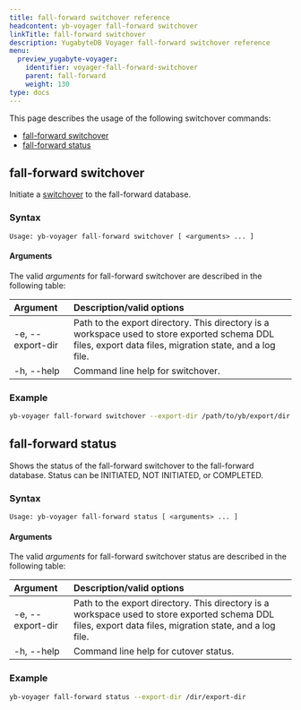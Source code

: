 ```yaml
---
title: fall-forward switchover reference
headcontent: yb-voyager fall-forward switchover
linkTitle: fall-forward switchover
description: YugabyteDB Voyager fall-forward switchover reference
menu:
  preview_yugabyte-voyager:
    identifier: voyager-fall-forward-switchover
    parent: fall-forward
    weight: 130
type: docs
---
```


This page describes the usage of the following switchover commands:

- [fall-forward switchover](#fall-forward-switchover)
- [fall-forward status](#fall-forward-status)

## fall-forward switchover

Initiate a [switchover](../../../migrate/live-fall-forward/#switch-over-to-the-fall-forward-optional) to the fall-forward database.

### Syntax

```text
Usage: yb-voyager fall-forward switchover [ <arguments> ... ]
```

#### Arguments

The valid *arguments* for fall-forward switchover are described in the following table:

| Argument | Description/valid options |
| :------- | :------------------------ |
| -e, --export-dir <path> | Path to the export directory. This directory is a workspace used to store exported schema DDL files, export data files, migration state, and a log file.|
| -h, --help | Command line help for switchover. |

### Example

```sh
yb-voyager fall-forward switchover --export-dir /path/to/yb/export/dir
```

## fall-forward status

Shows the status of the fall-forward switchover to the fall-forward database. Status can be INITIATED, NOT INITIATED, or COMPLETED.

### Syntax

```text
Usage: yb-voyager fall-forward status [ <arguments> ... ]
```

#### Arguments

The valid *arguments* for fall-forward switchover status are described in the following table:

| Argument | Description/valid options |
| :------- | :------------------------ |
| -e, --export-dir <path> | Path to the export directory. This directory is a workspace used to store exported schema DDL files, export data files, migration state, and a log file.|
| -h, --help | Command line help for cutover status. |

### Example

```sh
yb-voyager fall-forward status --export-dir /dir/export-dir
```
